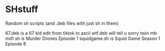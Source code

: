 # SHstuff
Random sh scripts (and .deb files with just sh in them)

67.deb is a 67 kid edit from tiktok to ascii
wtf.deb will tell u sorry twin mb
md1.sh is Murder Drones Episode 1
squidgame.sh is Squid Game Season 1 Episode 8

